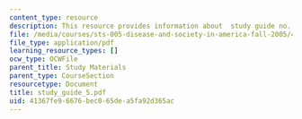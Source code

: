 ```yaml
---
content_type: resource
description: This resource provides information about  study guide no. 5.
file: /media/courses/sts-005-disease-and-society-in-america-fall-2005/41367fe96676bec065dea5fa92d365ac_study_guide_5.pdf
file_type: application/pdf
learning_resource_types: []
ocw_type: OCWFile
parent_title: Study Materials
parent_type: CourseSection
resourcetype: Document
title: study_guide_5.pdf
uid: 41367fe9-6676-bec0-65de-a5fa92d365ac
---
```

